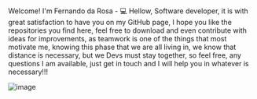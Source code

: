 Welcome!
I'm Fernando da Rosa - 💻
Hellow, Software developer, it is with great satisfaction to have you on my GitHub page, I hope you like the repositories you find here, feel free to download and even contribute with ideas for improvements, as teamwork is one of the things that most motivate me, knowing this phase that we are all living in, we know that distance is necessary, but we Devs must stay together, so feel free, any questions I am available, just get in touch and I will help you in whatever is necessary!!!

![image](https://user-images.githubusercontent.com/92546773/175122646-991374f5-8361-4f04-8791-e1848f106c5d.png)

